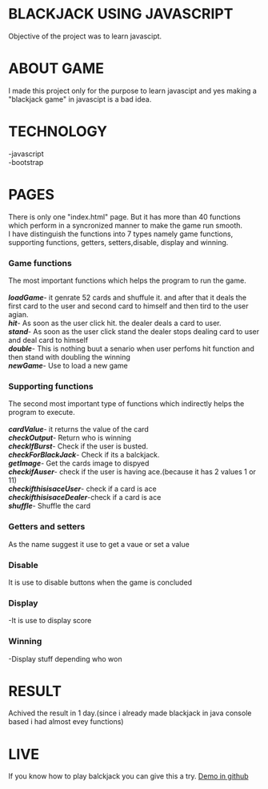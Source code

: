 # BLACKJACK USING JAVASCRIPT
Objective of the project was to learn javascipt.

# ABOUT GAME
I made this project only for the purpose to learn javascipt and yes making a "blackjack game" in javascipt is a bad idea.

# TECHNOLOGY
-javascript <br>
-bootstrap

# PAGES
There is only one "index.html" page. But it has more than 40 functions which perform in a syncronized manner to make the game run smooth.<br>
I have distinguish the functions into 7 types namely game functions, supporting functions, getters, setters,disable, display and winning.

<strong><h3>Game functions</h3></strong>The most important functions which helps the program to run the game.<br><br>
<strong><i>loadGame</i></strong>- it genrate 52 cards and shuffule it. and after that it deals the first card to the user and second card to himself and then tird to the user agian. <br>
<strong><i>hit</i></strong>- As soon as the user click hit. the dealer deals a card to user.<br>
<strong><i>stand</i></strong>- As soon as the user click stand the dealer stops dealing card to user and deal card to himself<br>
<strong><i>double</i></strong>- This is nothing buut a senario when user perfoms hit function and then stand with doubling the winning<br>
<strong><i>newGame</i></strong>- Use to load a new game<br>

<strong><h3>Supporting functions</h3></strong>The second most important type of functions which indirectly helps the program to execute. <br><br>
<strong><i>cardValue</i></strong>- it returns the value of the card<br>
<strong><i>checkOutput</i></strong>- Return who is winning<br>
<strong><i>checkIfBurst</i></strong>- Check if the user is busted.<br>
<strong><i>checkForBlackJack</i></strong>- Check if its  a balckjack.<br>
<strong><i>getImage</i></strong>- Get the cards image to dispyed<br>
<strong><i>checkifAuser</i></strong>- check if the user is having ace.(because it has 2 values 1 or 11)<br>
<strong><i>checkifthisisaceUser</i></strong>- check if a card is ace<br>
<strong><i>checkifthisisaceDealer</i></strong>-check if a card is ace<br>
<strong><i>shuffle</i></strong>- Shuffle the card<br>

<strong><h3>Getters and setters</h3></strong>As the name suggest it use to get a vaue or set a value<br>

<strong><h3>Disable</h3></strong>It is use to disable buttons when the game is concluded <br>

<strong><h3>Display</h3></strong>-It is use to display score<br>

<strong><h3>Winning</h3></strong>-Display stuff depending who won<br>



# RESULT
Achived the result in 1 day.(since i already made blackjack in java console based i had almost evey functions)

# LIVE
If you know how to play balckjack you can give this a try. <A HREF="https://quickank1t.github.io/blackjack/" target="_blank">Demo in github</A>

